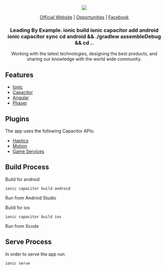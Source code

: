 <p align="center">
  <img src="https://github.com/openforge/main-website/blob/master/src/assets/logo-openforge.png?raw=true"/>
</p>
<p align="center">
  <a href="http://www.openforge.io/">Official Website</a> |
  <a href="http://www.openforge.io/opportunities">Opportunities</a> |
  <a href="https://www.facebook.com/openforgemobile/">Facebook</a>
</p>

<h3 align="center">
  Leading By Example.
  ionic build
  ionic capacitor add android
ionic capacitor sync
cd android && ./gradlew assembleDebug && cd ..


</h3>

<p align="center">
  Working with the latest technologies, designing the best products, and sharing our knowledge with the world wide community.
</p>

## Features

- [Ionic](https://ionicframework.com/)
- [Capacitor](https://capacitor.ionicframework.com/)
- [Angular](https://angular.io/)
- [Phaser](https://phaser.io/)

## Plugins
The app uses the following Capacitor APIs:
- [Haptics](https://capacitor.ionicframework.com/docs/apis/haptics/)
- [Motion](https://capacitor.ionicframework.com/docs/apis/motion/)
- [Game Services](https://github.com/openforge/capacitor-game-services)

## Build Process

Build for android

```shell
ionic capacitor build android
```

Run from Android Studio

Build for ios

```shell
ionic capacitor build ios
```

Run from Xcode

## Serve Process

In order to serve the app run:

```shell
ionic serve
```
